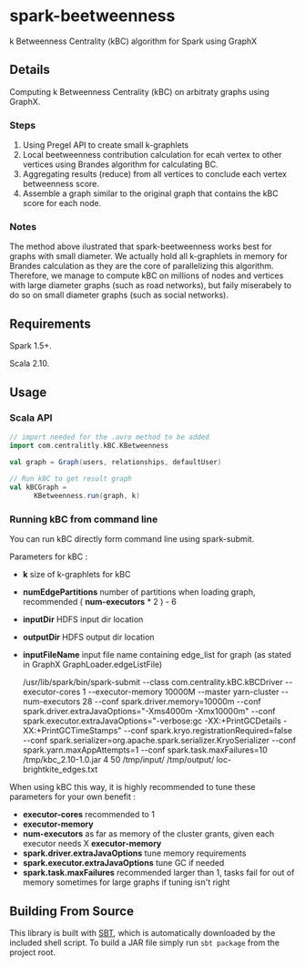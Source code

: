 # spark-beetweenness

k Betweenness Centrality (kBC) algorithm for Spark using GraphX

## Details

Computing k Betweenness Centrality (kBC) on arbitraty graphs using GraphX.

### Steps  

  1. Using Pregel API to create small k-graphlets
  2. Local beetweenness contribution calculation for ecah vertex to other vertices using Brandes algorithm for calculating BC.
  3. Aggregating results (reduce) from all vertices to conclude each vertex betweenness score.
  4. Assemble a graph similar to the original graph that contains the kBC score for each node.

### Notes 

  The method above ilustrated that spark-beetweenness works best for graphs with small diameter.
  We actually hold all k-graphlets in memory for Brandes calculation as they are the core of parallelizing this algorithm.
  Therefore, we manage to compute kBC on millions of nodes and vertices with large diameter graphs (such as road networks), but faily miserabely to do so on small diameter graphs (such as social networks).

## Requirements

Spark 1.5+.

Scala 2.10.

## Usage

### Scala API

```scala
// import needed for the .avro method to be added
import com.centralitly.kBC.KBetweenness
		
val graph = Graph(users, relationships, defaultUser)

// Run kBC to get result graph
val kBCGraph = 
      KBetweenness.run(graph, k)
```

### Running kBC from command line

You can run kBC directly form command line using spark-submit.

Parameters for kBC :
- **k** size of k-graphlets for kBC
- **numEdgePartitions** number of partitions when loading graph, recommended ( **num-executors** * 2 ) - 6
- **inputDir** HDFS input dir location
- **outputDir** HDFS output dir location
- **inputFileName** input file name containing edge_list for graph (as stated in GraphX GraphLoader.edgeListFile)


    /usr/lib/spark/bin/spark-submit --class com.centrality.kBC.kBCDriver --executor-cores 1 --executor-memory 10000M --master yarn-cluster --num-executors 28 --conf spark.driver.memory=10000m --conf spark.driver.extraJavaOptions="-Xms4000m -Xmx10000m" --conf spark.executor.extraJavaOptions="-verbose:gc -XX:+PrintGCDetails -XX:+PrintGCTimeStamps" --conf spark.kryo.registrationRequired=false --conf spark.serializer=org.apache.spark.serializer.KryoSerializer --conf spark.yarn.maxAppAttempts=1 --conf spark.task.maxFailures=10 /tmp/kbc_2.10-1.0.jar 4 50 /tmp/input/ /tmp/output/ loc-brightkite_edges.txt

When using kBC this way, it is highly recommended to tune these parameters for your own benefit :
- **executor-cores** recommended to 1 
- **executor-memory** 
- **num-executors** as far as memory of the cluster grants, given each executor needs X **executor-memory**
- **spark.driver.extraJavaOptions** tune memory requirements
- **spark.executor.extraJavaOptions** tune GC if needed
- **spark.task.maxFailures** recommended larger than 1, tasks fail for out of memory sometimes for large graphs if tuning isn't right
    

## Building From Source
This library is built with [SBT](http://www.scala-sbt.org/0.13/docs/Command-Line-Reference.html),
which is automatically downloaded by the included shell script.  To build a JAR file simply run
`sbt package` from the project root.



